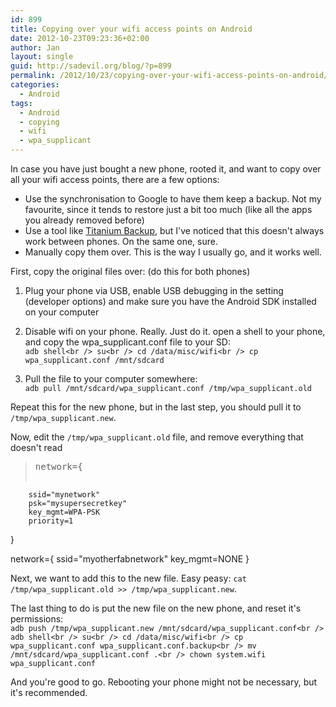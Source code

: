 ```yaml
---
id: 899
title: Copying over your wifi access points on Android
date: 2012-10-23T09:23:36+02:00
author: Jan
layout: single
guid: http://sadevil.org/blog/?p=899
permalink: /2012/10/23/copying-over-your-wifi-access-points-on-android/
categories:
  - Android
tags:
  - Android
  - copying
  - wifi
  - wpa_supplicant
---
```

In case you have just bought a new phone, rooted it, and want to copy over all your wifi access points, there are a few options:

  * Use the synchronisation to Google to have them keep a backup. Not my favourite, since it tends to restore just a bit too much (like all the apps you already removed before)
  * Use a tool like <a target="_blank" href="http://www.titaniumtrack.com/titanium-backup.html">Titanium Backup</a>, but I've noticed that this doesn't always work between phones. On the same one, sure.
  * Manually copy them over. This is the way I usually go, and it works well.

First, copy the original files over: (do this for both phones)

  1. Plug your phone via USB, enable USB debugging in the setting (developer options) and make sure you have the Android SDK installed on your computer
  2. Disable wifi on your phone. Really. Just do it.
open a shell to your phone, and copy the wpa_supplicant.conf file to your SD:  
`adb shell<br />
su<br />
cd /data/misc/wifi<br />
cp wpa_supplicant.conf /mnt/sdcard`

  3. Pull the file to your computer somewhere:  
    `adb pull /mnt/sdcard/wpa_supplicant.conf /tmp/wpa_supplicant.old`

Repeat this for the new phone, but in the last step, you should pull it to `/tmp/wpa_supplicant.new`.

Now, edit the `/tmp/wpa_supplicant.old` file, and remove everything that doesn't read

> <pre>network={
        ssid="mynetwork"
        psk="mysupersecretkey"
        key_mgmt=WPA-PSK
        priority=1
}

network={
        ssid="myotherfabnetwork"
        key_mgmt=NONE
}</pre>

Next, we want to add this to the new file. Easy peasy: `cat /tmp/wpa_supplicant.old >> /tmp/wpa_supplicant.new`. 

The last thing to do is put the new file on the new phone, and reset it's permissions:  
`adb push /tmp/wpa_supplicant.new /mnt/sdcard/wpa_supplicant.conf<br />
adb shell<br />
su<br />
cd /data/misc/wifi<br />
cp wpa_supplicant.conf wpa_supplicant.conf.backup<br />
mv /mnt/sdcard/wpa_supplicant.conf .<br />
chown system.wifi wpa_supplicant.conf`

And you're good to go. Rebooting your phone might not be necessary, but it's recommended.